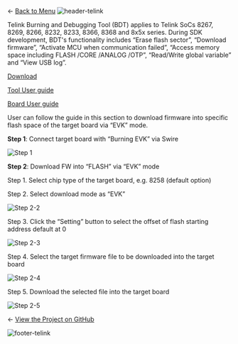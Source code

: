 ← [Back to Menu](https://telinkgithub.github.io/Telink/ "Menu")
![header-telink](https://i.imgur.com/5kRG6CF.jpg)

Telink Burning and Debugging Tool (BDT) applies to Telink SoCs 8267, 8269, 8266, 8232, 8233, 8366, 8368 and 8x5x series. During SDK development, BDT's functionality includes “Erase flash sector”, “Download firmware”, “Activate MCU when communication failed”, “Access memory space including FLASH /CORE /ANALOG /OTP”, “Read/Write global variable” and “View USB log”.

[Download](https://telinkgithub.github.io/Assets/12_Tools-Programming-Debugging/BDT.zip)

[Tool User guide](https://telinkgithub.github.io/Assets/12_Tools-Programming-Debugging/BDT%20%20User%20Guide.zip)

[Board User guide](https://telinkgithub.github.io/Assets/12_Tools-Programming-Debugging/AN_18010500-E_User%20Guide%20for%20Telink%20Burning%20EVK%20TLSR8266BR56.pdf)

User can follow the guide in this section to download firmware into specific flash space of the target board via “EVK” mode.

__Step 1__: Connect target board with “Burning EVK” via Swire

![Step 1](https://telinkgithub.github.io/Assets/12_Tools-Programming-Debugging/20181020-165920.png)

__Step 2__: Download FW into “FLASH” via “EVK” mode

Step 1. Select chip type of the target board, e.g. 8258 (default option)

Step 2. Select download mode as “EVK”

![Step 2-2](https://telinkgithub.github.io/Assets/12_Tools-Programming-Debugging/20181020-165729.png)

Step 3. Click the “Setting” button to select the offset of flash starting address default at 0

![Step 2-3](https://telinkgithub.github.io/Assets/12_Tools-Programming-Debugging/20181020-165748.png)

Step 4. Select the target firmware file to be downloaded into the target board

![Step 2-4](https://telinkgithub.github.io/Assets/12_Tools-Programming-Debugging/20181020-165813.png)

Step 5. Download the selected file into the target board

![Step 2-5](https://telinkgithub.github.io/Assets/12_Tools-Programming-Debugging/20181020-165831.png)


← [View the Project on GitHub](https://telinkgithub.github.io/Programming-and-Debugging/)


![footer-telink](https://telinkgithub.github.io/Assets/General/footer.jpg)
